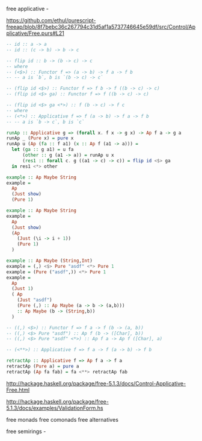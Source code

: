 free applicative -

https://github.com/ethul/purescript-freeap/blob/8f7bebc36c267794c31d5af1a5737746645e59df/src/Control/Applicative/Free.purs#L21

```hs
-- id :: a -> a
-- id :: (c -> b) -> b -> c

-- flip id :: b -> (b -> c) -> c
-- where
-- (<$>) :: Functor f => (a -> b) -> f a -> f b
-- -- a is `b`, b is `(b -> c) -> c`

-- (flip id <$>) :: Functor f => f b -> f ((b -> c) -> c)
-- (flip id <$> ga) :: Functor f => f ((b -> c) -> c)

-- (flip id <$> ga <*>) :: f (b -> c) -> f c
-- where
-- (<*>) :: Applicative f => f (a -> b) -> f a -> f b
-- -- a is `b -> c`, b is `c`

runAp :: Applicative g => (forall x. f x -> g x) -> Ap f a -> g a
runAp _ (Pure x) = pure x
runAp u (Ap (fa :: f a1) (x :: Ap f (a1 -> a))) =
  let (ga :: g a1) = u fa
      (other :: g (a1 -> a)) = runAp u x
      (res1 :: forall c. g ((a1 -> c) -> c)) = flip id <$> ga
  in res1 <*> other

example :: Ap Maybe String
example =
  Ap
  (Just show)
  (Pure 1)

example :: Ap Maybe String
example =
  Ap
  (Just show)
  (Ap
    (Just (\i -> i + 1))
    (Pure 1)
  )

example :: Ap Maybe (String,Int)
example = (,) <$> Pure "asdf" <*> Pure 1
example = (Pure ("asdf",)) <*> Pure 1
example =
  Ap
  (Just 1)
  ( Ap
    (Just "asdf")
    (Pure (,) :: Ap Maybe (a -> b -> (a,b)))
    :: Ap Maybe (b -> (String,b))
  )

-- ((,) <$>) :: Functor f => f a -> f (b -> (a, b))
-- ((,) <$> Pure "asdf") :: Ap f (b -> ([Char], b))
-- ((,) <$> Pure "asdf" <*>) :: Ap f a -> Ap f ([Char], a)

-- (<**>) :: Applicative f => f a -> f (a -> b) -> f b

retractAp :: Applicative f => Ap f a -> f a
retractAp (Pure a) = pure a
retractAp (Ap fa fab) = fa <**> retractAp fab
```


http://hackage.haskell.org/package/free-5.1.3/docs/Control-Applicative-Free.html

http://hackage.haskell.org/package/free-5.1.3/docs/examples/ValidationForm.hs

free monads
free comonads
free alternatives

free semirings -
